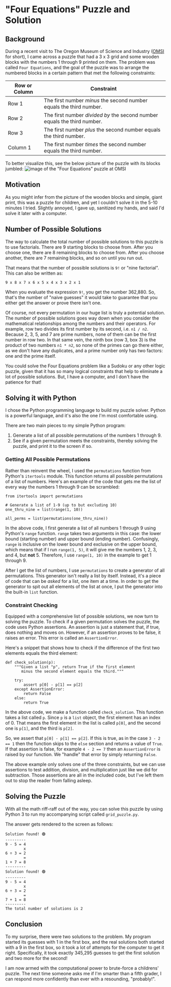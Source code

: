 # "Four Equations" Puzzle and Solution

## Background
During a recent visit to The Oregon Museum of Science and Industry ([OMSI](https://omsi.edu/) for short), I came across a puzzle that had a 3 x 3 grid and some wooden blocks with the numbers 1 through 9 printed on them.
The problem was called `Four Equations`, and the goal of the puzzle was to arrange the numbered blocks in a certain pattern that met the following constraints:

| Row or Column    | Constraint |
| ---------------- | ---------- |
| Row 1    | The first number *minus* the second number equals the third number. |
| Row 2    | The first number *divided by* the second number equals the third number. |
| Row 3    | The first number *plus* the second number equals the third number. |
| Column 1 | The first number *times* the second number equals the third number. |

To better visualize this, see the below picture of the puzzle with its blocks jumbled:
![image of the "Four Equations" puzzle at OMSI](https://github.com/bxbrenden/puzzle-grid/blob/main/four-equations.png)

## Motivation
As you might infer from the picture of the wooden blocks and simple, giant print, this was a puzzle for children, and yet I couldn't solve it in the 5-10 minutes I tried.
Slightly annoyed, I gave up, sanitized my hands, and said I'd solve it later with a computer.

## Number of Possible Solutions
The way to calculate the total number of possible solutions to this puzzle is to use factorials.
There are 9 starting blocks to choose from.
After you choose one, there are 8 remaining blocks to choose from.
After you choose another, there are 7 remaining blocks, and so on until you run out.

That means that the number of possible solutions is `9!` or "nine factorial".
This can also be written as:
```
9 x 8 x 7 x 6 x 5 x 4 x 3 x 2 x 1
```

When you evaluate the expression `9!`, you get the number 362,880.
So, that's the number of  "naive guesses" it would take to guarantee that you either get the answer or prove there isn't one.

Of course, not every permutation in our huge list is truly a potential solution.
The number of possible solutions goes way down when you consider the mathematical relationships among the numbers and their operators.
For example, row two divides its first number by its second, i.e. `n1 / n2`.
Because 2, 3, 5, and 7 are prime numbers, none of them can be the first number in row two.
In that same vein, the ninth box (row 3, box 3) is the product of two numbers `n1 * n2`, so none of the primes can go there either, as we don't have any duplicates, and a prime number only has two factors: one and the prime itself.

You could solve the Four Equations problem like a Sudoku or any other logic puzzle, given that it has so many logical constraints that help to eliminate a lot of possible solutions.
But, I have a computer, and I don't have the patience for that!

## Solving it with Python
I chose the Python programming language to build my puzzle solver.
Python is a powerful language, and it's also the one I'm most comfortable using.

There are two main pieces to my simple Python program:
1. Generate a list of all possible permutations of the numbers 1 through 9.
2. See if a given permutation meets the constraints, thereby solving the puzzle, and print it to the screen if so.

### Getting All Possible Permutations
Rather than reinvent the wheel, I used the `permutations` function from Python's `itertools` module.
This function returns all possible permutations of a list of numbers.
Here's an example of the code that gets me the list of every way the numbers 1 through 9 can be scrambled:
```
from itertools import permutations

# Generate a list of 1-9 (up to but excluding 10)
one_thru_nine = list(range(1, 10))

all_perms = list(permutations(one_thru_nine))
```

In the above code, I first generate a list of all numbers 1 through 9 using Python's `range` function.
`range` takes two arguments in this case: the lower bound (starting number) and upper bound (ending number).
Confusingly, `range` is inclusive on the lower bound and exclusive on the upper bound, which means that if I run `range(1, 5)`, it will give me the numbers 1, 2, 3, and 4, but **not** 5.
Therefore, I use `range(1, 10)` in the example to get 1 through 9.

After I get the list of numbers, I use `permutations` to create a generator of all permutations.
This generator isn't really a list by itself.
Instead, it's a piece of code that can be *asked* for a list, one item at a time.
In order to get the generator to spit out all elements of the list at once, I put the generator into the built-in `list` function.

### Constraint Checking
Equipped with a comprehensive list of possible solutions, we now turn to solving the puzzle.
To check if a given permutation solves the puzzle, the code uses Python assertions.
An assertion is just a statement that, if true, does nothing and moves on.
However, if an assertion proves to be false, it raises an error.
This error is called an `AssertionError`.

Here's a snippet that shows how to check if the difference of the first two elements equals the third element:
```
def check_solution(p):
    """Given a list "p", return True if the first element
       minus the second element equals the third."""

    try:
        assert p[0] - p[1] == p[2]
    except AssertionError:
        return False
    else:
        return True
```

In the above code, we make a function called `check_solution`.
This function takes a list called `p`.
Since `p` is a `list` object, the first element has an index of 0.
That means the first element in the list is called `p[0]`, and the second one is `p[1]`, and the third is `p[2]`.

So, we assert that `p[0] - p[1] == p[2]`.
If this is true, as in the case `3 - 2 == 1` then the function skips to the `else` section and returns a value of `True`.
If that assertion is false, for example `4 - 2 == 7` then an `AssertionError` is raised by our function.
We "handle" that error by simply returning `False`.

The above example only solves one of the three constraints, but we can use assertions to test addition, division, and multiplication just like we did for subtraction.
Those assertions are all in the included code, but I've left them out to stop the reader from falling asleep.

## Solving the Puzzle
With all the math riff-raff out of the way, you can solve this puzzle by using Python 3 to run my accompanying script called `grid_puzzle.py`.

The answer gets rendered to the screen as follows:
```
Solution found! 🟢
---------
9 - 5 = 4
        x
6 ÷ 3 = 2
        =
1 + 7 = 8
---------
Solution found! 🟢
---------
9 - 5 = 4
        x
6 ÷ 3 = 2
        =
7 + 1 = 8
---------
The total number of solutions is 2
```

## Conclusion
To my surprise, there were two solutions to the problem.
My program started its guesses with 1 in the first box, and the real solutions both started with a 9 in the first box, so it took a lot of attempts for the computer to get it right.
Specifically, it took exactly 345,295 guesses to get the first solution and two more for the second!

I am now armed with the computational power to brute-force a childrens' puzzle.
The next time someone asks me if I'm smarter than a fifth grader, I can respond more confidently than ever with a resounding, "probably!".
